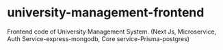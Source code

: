 # university-management-frontend
Frontend code of University Management System. (Next Js, Microservice, Auth Service-express-mongodb, Core service-Prisma-postgres)
